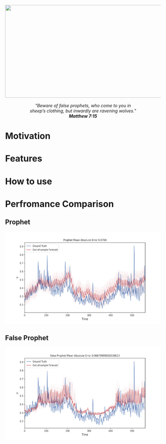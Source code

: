 <p align="center">
  <img width="900" height="300" src="https://github.com/vb690/false_prophet/blob/main/figures/false_prophet_logo.svg">
<p align="center">
  <i>"Beware of false prophets, who come to you in  <br /> 
   sheep’s clothing, but inwardly are ravening wolves." <br /> 
   <b> Matthew 7:15 </b></i> 
</p>

# Motivation

# Features

# How to use

# Perfromance Comparison

## Prophet
<p align="center">
  <img width="900" height="300" src="https://github.com/vb690/false_prophet/blob/main/results/plots/performance/prophet_performance.svg">
<p align="center">
  
## False Prophet
<p align="center">
  <img width="900" height="300" src="https://github.com/vb690/false_prophet/blob/main/results/plots/performance/false_prophet_perfromance.svg">
<p align="center">
